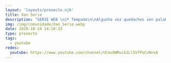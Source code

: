 ```yaml
---
layout: 'layouts/proxecto.njk'
title: Xan Serie
description: "SERIE WEB \n1ª Tempada\n\nAlgunha vez quedaches sen palabras? XAN. Unha webserie que fala do asombro. Fala de flipar. Fala sobre a conxestión cerebral que provocan os hostións da realidade.XAN é un rapaz que está tan superado polo que o rodea que non é quen de dicir nada. Por iso é máis ca unha personaxe. XAN é un estado mental.\nEse estado mental que experimentas cando o teu xefe fai un comentario que non sabes se é un chiste ou non. Ese que experimentas cando ves 24 deputados de ultradereita no congreso. Ou ese que experimentas cando ves a Chenoa e a Bisbal cantando “Escondidos” no reencontro de OT anos despois da súa ruptura. \n\nA realidade é flipante. E XAN está flipando todo o rato."
img: /img/comunidade/Xan_Serie.webp
date: 2020-10-24 14:10:33
type: proxecto
tags:
  - youtube
redes:
  youtube: https://www.youtube.com/channel/UCmv0WMuik2Ll5VfPoCvNnvA
---
```

